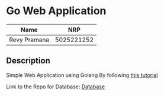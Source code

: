 # Go Web Application

| **Name**     | **NRP**    |
| ------------ | ---------- |
| Revy Pramana | 5025221252 |

## Description

Simple Web Application using Golang By following [this tutorial](https://go.dev/doc/articles/wiki/)

Link to the Repo for Database: [Database](database/)
